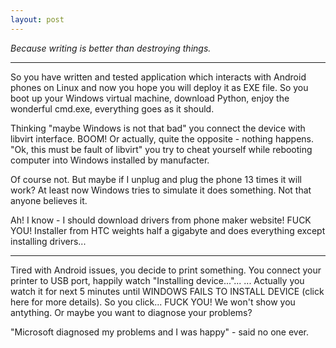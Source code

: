 ```yaml
---
layout: post
---
```


*Because writing is better than destroying things.*

---

So you have written and tested application which interacts with Android phones on Linux and now you hope you will deploy it as EXE file.
So you boot up your Windows virtual machine, download Python, enjoy the wonderful cmd.exe, everything goes as it should.

Thinking "maybe Windows is not that bad"  you connect the device with libvirt interface. BOOM! Or actually, quite the opposite - nothing happens.
"Ok, this must be fault of libvirt" you try to cheat yourself while rebooting computer into Windows installed by manufacter.

Of course not. But maybe if I unplug and plug the phone 13 times it will work?
At least now Windows tries to simulate it does something. Not that anyone believes it.

Ah! I know - I should download drivers from phone maker website!
FUCK YOU! Installer from HTC weights half a gigabyte and does everything except installing drivers...

---

Tired with Android issues, you decide to print something. You connect your printer to USB port, happily watch "Installing device..."...
...
Actually you watch it for next 5 minutes until WINDOWS FAILS TO INSTALL DEVICE (click here for more details). So you click...
FUCK YOU! We won't show you antything. Or maybe you want to diagnose your problems?

"Microsoft diagnosed my problems and I was happy" - said no one ever.

